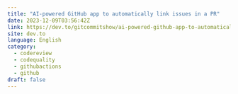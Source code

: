 ```yaml
---
title: "AI-powered GitHub app to automatically link issues in a PR"
date: 2023-12-09T03:56:42Z
link: https://dev.to/gitcommitshow/ai-powered-github-app-to-automatically-link-issues-in-a-pr-4idj?utm_medium=RSS&utm_source=news.12bit.vn
site: dev.to
language: English
category:
  - codereview
  - codequality
  - githubactions
  - github
draft: false
---
```

